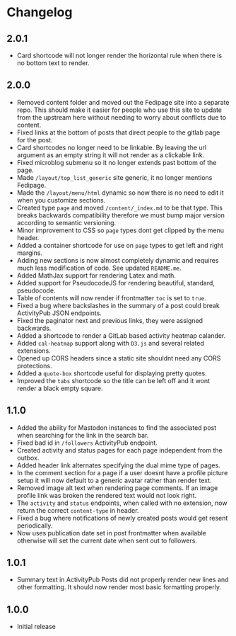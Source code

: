 # Changelog

## 2.0.1

* Card shortcode will not longer render the horizontal rule when there is no
    bottom text to render.

## 2.0.0

* Removed content folder and moved out the Fedipage site into a separate repo.
    This should make it easier for people who use this site to update from the
    upstream here without needing to worry about conflicts due to content.
* Fixed links at the bottom of posts that direct people to the gitlab page for
    the post.
* Card shortcodes no longer need to be linkable. By leaving the url argument as
    an empty string it will not render as a clickable link.
* Fixed microblog submenu so it no longer extends past bottom of the page.
* Made `/layout/top_list_generic` site generic, it no longer mentions Fedipage.
* Made the `/layout/menu/html` dynamic so now there is no need to edit it when
    you customize sections.
* Created type `page` and moved `/content/_index.md` to be that type. This
    breaks backwards compatibility therefore we must bump major version
    according to semantic versioning.
* Minor improvement to CSS so `page` types dont get clipped by the menu header.
* Added a container shortcode for use on `page` types to get left and right
    margins.
* Adding new sections is now almost completely dynamic and requires much less
    modification of code. See updated `README.me`.
* Added MathJax support for rendering Latex and math.
* Added support for PseudocodeJS for rendering beautiful, standard, pseudocode.
* Table of contents will now render if frontmatter `toc` is set to `true`.
* Fixed a bug where backslashes in the summary of a post could break ActivityPub
    JSON endpoints.
* Fixed the paginator next and previous links, they were assigned backwards.
* Added a shortcode to render a GitLab based activity heatmap calander.
* Added `cal-heatmap` support along with `D3.js` and several related extensions.
* Opened up CORS headers since a static site shouldnt need any CORS protections.
* Added a `quote-box` shortcode useful for displaying pretty quotes.
* Improved the `tabs` shortcode so the title can be left off and it wont render
    a black empty square.

## 1.1.0

* Added the ability for Mastodon instances to find the associated post when
    searching for the link in the search bar.
* Fixed bad id in `/followers` ActivityPub endpoint.
* Created activity and status pages for each page independent from the outbox.
* Added header link alternates specifying the dual mime type of pages.
* In the comment section for a page if a user doesnt have a profile picture
    setup it will now default to a generic avatar rather than render text.
* Removed image alt text when rendering page comments. If an image profile link
    was broken the rendered text would not look right.
* The `activity` and `status` endpoints, when called with no extension, now
    return the correct `content-type` in header.
* Fixed a bug where notifications of newly created posts would get resent
    periodically.
* Now uses publication date set in post frontmatter when available otherwise
    will set the current date when sent out to followers.

## 1.0.1

* Summary text in ActivityPub Posts did not properly render new lines and other
    formatting. It should now render most basic formatting properly.

## 1.0.0

* Initial release
